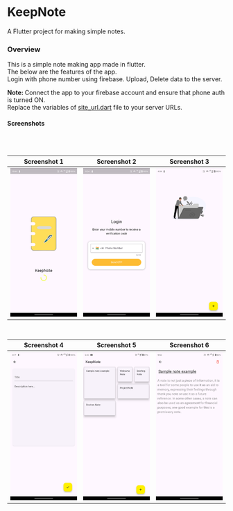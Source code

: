 # KeepNote

A Flutter project for making simple notes.

<h3>Overview</h3>

This is a simple note making app made in flutter.</br> The below are the features of the app.</br>
Login with phone number using firebase.
Upload, Delete data to the server.

<b>Note: </b>Connect the app to your firebase account and ensure that phone auth is turned ON.</br>
             Replace the variables of <a href="lib/screens/detail/site_url.dart">site_url.dart</a> file to your server URLs.
             
<h4>Screenshots</h4></br></br>

Screenshot 1               |  Screenshot 2             |  Screenshot 3
:-------------------------:|:-------------------------:|:-------------------------:
![Sceeenshot 2](assets/Screenshot/Screenshot4.png)  |  ![Sceeenshot 1](assets/Screenshot/Screenshot5.png) | ![Sceeenshot 3](assets/Screenshot/Screenshot2.png)

</br>

Screenshot 4               |  Screenshot 5             |  Screenshot 6
:-------------------------:|:-------------------------:|:-------------------------:
![Sceeenshot 2](assets/Screenshot/Screenshot1.png)  |  ![Sceeenshot 1](assets/Screenshot/Screenshot3.png) | ![Sceeenshot 3](assets/Screenshot/Screenshot6.png)





